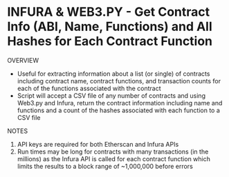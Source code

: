 # INFURA & WEB3.PY - Get Contract Info (ABI, Name, Functions) and All Hashes for Each Contract Function

OVERVIEW
- Useful for extracting information about a list (or single) of contracts including contract name, contract functions,
   and transaction counts for each of the functions associated with the contract
- Script will accept a CSV file of any number of contracts and using Web3.py and Infura, return the contract
   information including name and functions and a count of the hashes associated with each function to a CSV file
   
NOTES
1. API keys are required for both Etherscan and Infura APIs
2. Run times may be long for contracts with many transactions (in the millions) as the Infura API is called for each
   contract function which limits the results to a block range of ~1,000,000 before errors
